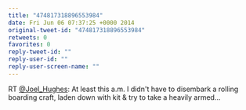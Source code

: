 ```yaml
---
title: "474817318896553984"
date: Fri Jun 06 07:37:25 +0000 2014
original-tweet-id: "474817318896553984"
retweets: 0
favorites: 0
reply-tweet-id: ""
reply-user-id: ""
reply-user-screen-name: ""
---
```

RT <a href="https://twitter.com/Joel_Hughes">@Joel_Hughes</a>: At least this a.m. I didn't have to disembark a rolling boarding craft, laden down with kit  &amp; try to take a heavily armed…

